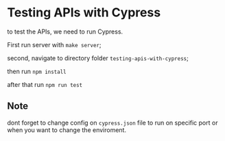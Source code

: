 # Testing APIs with Cypress

to test the APIs, we need to run Cypress.

First run server with `make server`;

second, navigate to directory folder `testing-apis-with-cypress`;

then run `npm install`

after that run `npm run test`

## Note

dont forget to change config on `cypress.json` file to run on specific port or when you want to change the enviroment.
